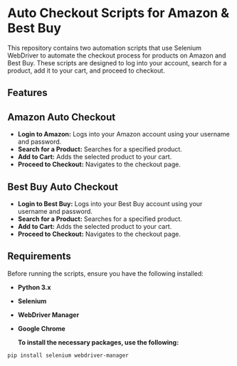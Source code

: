 # Auto Checkout Scripts for Amazon & Best Buy
This repository contains two automation scripts that use Selenium WebDriver to automate the checkout process for products on Amazon and Best Buy. These scripts are designed to log into your account, search for a product, add it to your cart, and proceed to checkout.

## Features

## Amazon Auto Checkout
- **Login to Amazon:** Logs into your Amazon account using your username and password.
- **Search for a Product:** Searches for a specified product.
- **Add to Cart:** Adds the selected product to your cart.
- **Proceed to Checkout:** Navigates to the checkout page.

## Best Buy Auto Checkout
- **Login to Best Buy:** Logs into your Best Buy account using your username and password.
- **Search for a Product:** Searches for a specified product.
- **Add to Cart:** Adds the selected product to your cart.
- **Proceed to Checkout:** Navigates to the checkout page.

## Requirements
Before running the scripts, ensure you have the following installed:
- **Python 3.x** 
- **Selenium** 
- **WebDriver Manager** 
- **Google Chrome**

  **To install the necessary packages, use the following:**
```bash
pip install selenium webdriver-manager
```


